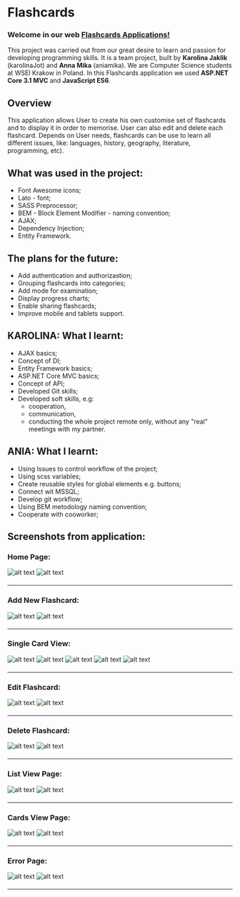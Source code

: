 # Flashcards
### Welcome in our web [Flashcards Applications!](https://flashcardsweb20210223115723v2.azurewebsites.net/)

This project was carried out from our great desire to learn and passion for developing programming skills. It is a team project, built by **Karolina Jaklik** (karolinaJot) and **Anna Mika** (aniamika). We are Computer Science students at WSEI Krakow in Poland.
In this Flashcards application we used **ASP.NET Core 3.1 MVC** and **JavaScript ES6**.

## Overview
This application allows User to create his own customise set of flashcards and to display it in order to memorise. User can also edit and delete each flashcard. Depends on User needs, flashcards can be use to learn all different issues, like: languages, history, geography, literature, programming, etc). 


## What was used in the project:
- Font Awesome icons;
- Lato - font;
- SASS Preprocessor;
- BEM - Block Element Modifier - naming convention;
- AJAX;
- Dependency Injection;
- Entity Framework.


##  The plans for the future:
- Add authentication and authorizastion;
- Grouping flashcards into categories;
- Add mode for examination;
- Display progress charts;
- Enable sharing flashcards;
- Improve mobile and tablets support.

## KAROLINA: What I learnt:
- AJAX basics;
- Concept of DI; 
- Entity Framework basics;
- ASP.NET Core MVC basics;
- Concept of API;
- Developed Git skills;
- Developed soft skills, e.g: 
  - cooperation,
  - communication, 
  - conducting the whole project remote only, without any "real" meetings with my partner.
  
 ## ANIA: What I learnt:
- Using Issues to control workflow of the project;
- Using scss variables;
- Create reusable styles for global elements e.g. buttons;
- Connect wit MSSQL;
- Develop git workflow;
- Using BEM metodology naming convention;
- Cooperate with cooworker;

		
## Screenshots from application:

### Home Page:
![alt text](https://github.com/aniamika/Flashcards/blob/main/Flashcards.Web/readme/Flashcards_HomePage.png "Home Page")
![alt text](https://github.com/aniamika/Flashcards/blob/main/Flashcards.Web/readme/Flashcards_HomePage_mobile.png "Home Page")

<hr style="margin-top: 20px; margin-bottom: 20px;"/>
 
### Add New Flashcard:
![alt text](https://github.com/aniamika/Flashcards/blob/main/Flashcards.Web/readme/Flashcards_AddNewFlashcard.png "Add New Flashcard")
![alt text](https://github.com/aniamika/Flashcards/blob/main/Flashcards.Web/readme/Flashcards_AddNewFlashcard_mobile.png "Add New Flashcard")
<hr style="margin-top: 20px; margin-bottom: 20px;"/>
 
### Single Card View:
![alt text](https://github.com/aniamika/Flashcards/blob/main/Flashcards.Web/readme/Flashcards_SingleCard.png "Single card view")
![alt text](https://github.com/aniamika/Flashcards/blob/main/Flashcards.Web/readme/Flashcards_SingleCard-animation.png "Single card view animation")
![alt text](https://github.com/aniamika/Flashcards/blob/main/Flashcards.Web/readme/Flashcards_SingleCard-animation2.png "Single card view animation")
![alt text](https://github.com/aniamika/Flashcards/blob/main/Flashcards.Web/readme/Flashcards_SingleCard_mobile.png "Single card view animation")
![alt text](https://github.com/aniamika/Flashcards/blob/main/Flashcards.Web/readme/Flashcards_SingleCard-animation_mobile.png "Single card view animation")

<hr style="margin-top: 20px; margin-bottom: 20px;"/>

### Edit Flashcard:
![alt text](https://github.com/aniamika/Flashcards/blob/main/Flashcards.Web/readme/Flashcards_EditPage.png "Edit Flashcard")
![alt text](https://github.com/aniamika/Flashcards/blob/main/Flashcards.Web/readme/Flashcards_EditPage_mobile.png "Edit Flashcard")

<hr style="margin-top: 20px; margin-bottom: 20px;"/>
 
### Delete Flashcard:
![alt text](https://github.com/aniamika/Flashcards/blob/main/Flashcards.Web/readme/Flashcards_DeletePage.png "Delete Flashcard")
![alt text](https://github.com/aniamika/Flashcards/blob/main/Flashcards.Web/readme/Flashcards_DeletePage_mobile.png "Delete Flashcard")

<hr style="margin-top: 20px; margin-bottom: 20px;"/>
 
### List View Page:
![alt text](https://github.com/aniamika/Flashcards/blob/main/Flashcards.Web/readme/Flashcards_ListViewPage.png "List View Page")
![alt text](https://github.com/aniamika/Flashcards/blob/main/Flashcards.Web/readme/Flashcards_ListViewPage_mobile.png "List View Page")

<hr style="margin-top: 20px; margin-bottom: 20px;"/>
 
### Cards View Page:
![alt text](https://github.com/aniamika/Flashcards/blob/main/Flashcards.Web/readme/Flashcards_CardsViewPage.png "Cards View Page")
![alt text](https://github.com/aniamika/Flashcards/blob/main/Flashcards.Web/readme/Flashcards_CardsViewPage_mobile.png "Cards View Page")

<hr style="margin-top: 20px; margin-bottom: 20px;"/>

### Error Page:
![alt text](https://github.com/aniamika/Flashcards/blob/main/Flashcards.Web/readme/Flashcards_ErrorPage.png "Error Page")
![alt text](https://github.com/aniamika/Flashcards/blob/main/Flashcards.Web/readme/Flashcards_ErrorPage_mobile.png "Error Page")

<hr style="margin-top: 20px; margin-bottom: 20px;"/>
